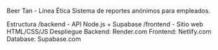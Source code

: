 Beer Tan - Línea Ética
Sistema de reportes anónimos para empleados.

Estructura
/backend - API Node.js + Supabase
/frontend - Sitio web HTML/CSS/JS
Despliegue
Backend: Render.com
Frontend: Netlify.com
Database: Supabase.com